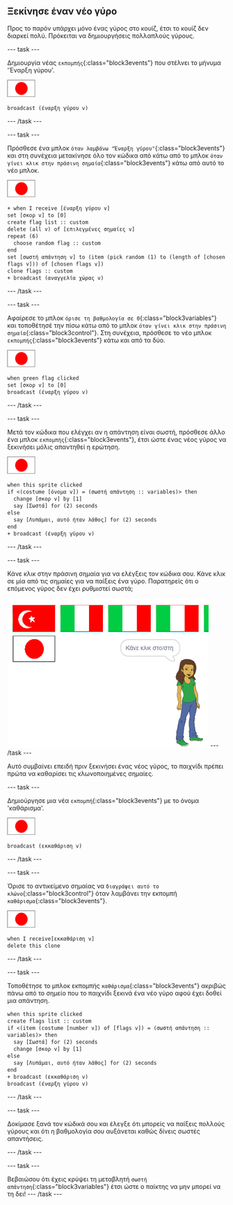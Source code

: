 ## Ξεκίνησε έναν νέο γύρο

Προς το παρόν υπάρχει μόνο ένας γύρος στο κουίζ, έτσι το κουίζ δεν διαρκεί πολύ. Πρόκειται να δημιουργήσεις πολλαπλούς γύρους.

--- task ---

Δημιουργία νέας `εκπομπής`{:class="block3events"} που στέλνει το μήνυμα 'Έναρξη γύρου'.

![Αντικείμενο σημαίας](images/flag-sprite.png)

```blocks3
broadcast (έναρξη γύρου v)
```

--- /task ---

--- task ---

Πρόσθεσε ένα μπλοκ `όταν λαμβάνω "Έναρξη γύρου"`{:class="block3events"} και στη συνέχεια μετακίνησε όλο τον κώδικα από κάτω από το μπλοκ `όταν γίνει κλικ στην πράσινη σημαία`{:class="block3events"} κάτω από αυτό το νέο μπλοκ.

![Αντικείμενο σημαίας](images/flag-sprite.png)

```blocks3
+ when I receive [έναρξη γύρου v]
set [σκορ v] to [0]
create flag list :: custom
delete (all v) of [επιλεγμένες σημαίες v]
repeat (6) 
  choose random flag :: custom
end
set [σωστή απάντηση v] to (item (pick random (1) to (length of [chosen flags v])) of [chosen flags v])
clone flags :: custom
+ broadcast (αναγγελία χώρας v)
```

--- /task ---

--- task ---

Αφαίρεσε το μπλοκ `όρισε τη βαθμολογία σε 0`{:class="block3variables"} και τοποθέτησέ την πίσω κάτω από το μπλοκ `όταν γίνει κλικ στην πράσινη σημαία`{:class="block3control"}. Στη συνέχεια, πρόσθεσε το νέο μπλοκ `εκπομπής`{:class="block3events"} κάτω και από τα δύο.

![Αντικείμενο σημαίας](images/flag-sprite.png)

```blocks3
when green flag clicked
set [σκορ v] to [0]
broadcast (έναρξη γύρου v)
```

--- /task ---

--- task ---

Μετά τον κώδικα που ελέγχει αν η απάντηση είναι σωστή, πρόσθεσε άλλο ένα μπλοκ `εκπομπής`{:class="block3events"}, έτσι ώστε ένας νέος γύρος να ξεκινήσει μόλις απαντηθεί η ερώτηση.

![Αντικείμενο σημαίας](images/flag-sprite.png)

```blocks3
when this sprite clicked
if <(costume [όνομα v]) = (σωστή απάντηση :: variables)> then 
  change [σκορ v] by [1]
  say [Σωστά] for (2) seconds
else 
  say [Λυπάμαι, αυτό ήταν λάθος] for (2) seconds
end
+ broadcast (έναρξη γύρου v)
```

--- /task ---

--- task ---

Κάνε κλικ στην πράσινη σημαία για να ελέγξεις τον κώδικα σου. Κάνε κλικ σε μία από τις σημαίες για να παίξεις ένα γύρο. Παρατηρείς ότι ο επόμενος γύρος δεν έχει ρυθμιστεί σωστά;

![Ο επόμενος γύρος δεν λειτουργεί](images/next-round-does-not-work.png) --- /task ---

Αυτό συμβαίνει επειδή πριν ξεκινήσει ένας νέος γύρος, το παιχνίδι πρέπει πρώτα να καθαρίσει τις κλωνοποιημένες σημαίες.

--- task ---

Δημιούργησε μια νέα `εκπομπή`{:class="block3events"} με το όνομα 'καθάρισμα'.

![Αντικείμενο σημαίας](images/flag-sprite.png)

```blocks3
broadcast (εκκαθάριση v)
```

--- /task ---

--- task ---

Όρισε το αντικείμενο σημαίας να `διαγράψει αυτό το κλώνο`{:class="block3control"} όταν λαμβάνει την εκπομπή `καθάρισμα`{:class="block3events"}.

![Αντικείμενο σημαίας](images/flag-sprite.png)

```blocks3
when I receive[εκκαθάριση v]
delete this clone
```

--- /task ---

--- task ---

Τοποθέτησε το μπλοκ εκπομπής `καθάρισμα`{:class="block3events"} ακριβώς πάνω από το σημείο που το παιχνίδι ξεκινά ένα νέο γύρο αφού έχει δοθεί μια απάντηση.

```blocks3
when this sprite clicked
create flags list :: custom
if <(item (costume [number v]) of [flags v]) = (σωστή απάντηση :: variables)> then 
  say [Σωστά] for (2) seconds
  change [σκορ v] by [1]
else 
  say [Λυπάμαι, αυτό ήταν λάθος] for (2) seconds
end
+ broadcast (εκκαθάριση v)
broadcast (έναρξη γύρου v)
```

--- /task ---

--- task ---

Δοκίμασε ξανά τον κώδικά σου και έλεγξε ότι μπορείς να παίξεις πολλούς γύρους και ότι η βαθμολογία σου αυξάνεται καθώς δίνεις σωστές απαντήσεις.

--- /task ---

--- task ---

Βεβαιώσου ότι έχεις κρύψει τη μεταβλητή `σωστή απάντηση`{:class="block3variables"} έτσι ώστε ο παίκτης να μην μπορεί να τη δει! --- /task ---